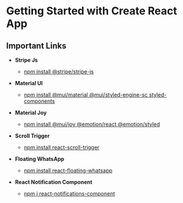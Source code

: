 # Getting Started with Create React App

## Important Links

* **Stripe Js**
  - [npm install @stripe/stripe-js](https://www.npmjs.com/package/@stripe/stripe-js)

* **Material UI**
  - [npm install @mui/material @mui/styled-engine-sc styled-components](https://mui.com/material-ui/getting-started/installation/)

* **Material Joy**
  - [npm install @mui/joy @emotion/react @emotion/styled](https://mui.com/joy-ui/getting-started/)

* **Scroll Trigger**
  - [npm install react-scroll-trigger](https://www.npmjs.com/package/react-scroll-trigger)

* **Floating WhatsApp**
  - [npm install react-floating-whatsapp](https://www.npmjs.com/package/react-floating-whatsapp)

* **React Notification Component**
  - [npm i react-notifications-component](https://www.npmjs.com/package/react-notifications-component)
